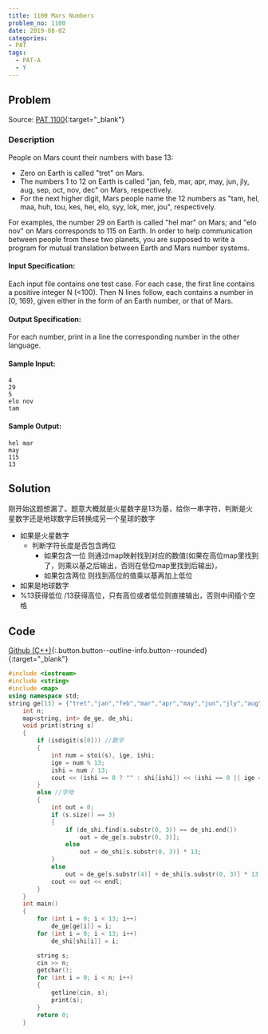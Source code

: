 ```yaml
---
title: 1100 Mars Numbers
problem_no: 1100
date: 2019-08-02
categories:
- PAT
tags:
  - PAT-A
  - Y
---
```


<!--more-->

## Problem

Source: [PAT 1100](){:target="_blank"}

### Description

People on Mars count their numbers with base 13:

+ Zero on Earth is called "tret" on Mars.
+ The numbers 1 to 12 on Earth is called "jan, feb, mar, apr, may, jun, jly, aug, sep, oct, nov, dec" on Mars,
  respectively.
+ For the next higher digit, Mars people name the 12 numbers as "tam, hel, maa, huh, tou, kes, hei, elo, syy, lok, mer,
  jou", respectively.

For examples, the number 29 on Earth is called "hel mar" on Mars; and "elo nov" on Mars corresponds to 115 on Earth. In
order to help communication between people from these two planets, you are supposed to write a program for mutual
translation between Earth and Mars number systems.

#### Input Specification:

Each input file contains one test case. For each case, the first line contains a positive integer N (<100). Then N lines
follow, each contains a number in [0, 169), given either in the form of an Earth number, or that of Mars.

#### Output Specification:

For each number, print in a line the corresponding number in the other language.

#### Sample Input:

```text
4
29
5
elo nov
tam
```

#### Sample Output:

```text
hel mar
may
115
13
```

## Solution

刚开始这题想漏了。题意大概就是火星数字是13为基，给你一串字符，判断是火星数字还是地球数字后转换成另一个星球的数字

- 如果是火星数字
  + 判断字符长度是否包含两位
    + 如果包含一位 则通过map映射找到对应的数值(如果在高位map里找到了，则乘以基之后输出，否则在低位map里找到后输出)，
    + 如果包含两位 则找到高位的值乘以基再加上低位
- 如果是地球数字
- %13获得低位 /13获得高位，只有高位或者低位则直接输出，否则中间插个空格

## Code

[Github (C++)](https://github.com/Alomerry/algorithm/blob/master/pat/a/){:.button.button--outline-info.button--rounded}{:target="_blank"}


```cpp
#include <iostream>
#include <string>
#include <map>
using namespace std;
string ge[13] = {"tret","jan","feb","mar","apr","may","jun","jly","aug","sep","oct","nov","dec"},shi[13] = {"tret", "tam",  "hel",  "maa",  "huh", "tou",  "kes","hei","elo","syy","lok","mer","jou",};
	int n;
	map<string, int> de_ge, de_shi;
	void print(string s)
	{
		if (isdigit(s[0])) //数字
		{
			int num = stoi(s), ige, ishi;
			ige = num % 13;
			ishi = num / 13;
			cout << (ishi == 0 ? "" : shi[ishi]) << (ishi == 0 || ige == 0 ? "" : " ") << (ige == 0 ? "" : ge[ige]) << (ige == 0 && ishi == 0 ? ge[0] :"" ) << endl;
		}
		else //字母
		{
			int out = 0;
			if (s.size() == 3)
			{
				if (de_shi.find(s.substr(0, 3)) == de_shi.end())
					out = de_ge[s.substr(0, 3)];
				else
					out = de_shi[s.substr(0, 3)] * 13;
			}
			else
				out = de_ge[s.substr(4)] + de_shi[s.substr(0, 3)] * 13;
			cout << out << endl;
		}
	}
	int main()
	{
		for (int i = 0; i < 13; i++)
			de_ge[ge[i]] = i;
		for (int i = 0; i < 13; i++)
			de_shi[shi[i]] = i;

		string s;
		cin >> n;
		getchar();
		for (int i = 0; i < n; i++)
		{
			getline(cin, s);
			print(s);
		}
		return 0;
	}
```
